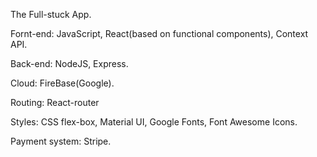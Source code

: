 The Full-stuck App.

Fornt-end: JavaScript, React(based on functional components), Context API.

Back-end: NodeJS, Express.

Cloud: FireBase(Google).

Routing: React-router

Styles: CSS flex-box, Material UI, Google Fonts, Font Awesome Icons.

Payment system: Stripe.
